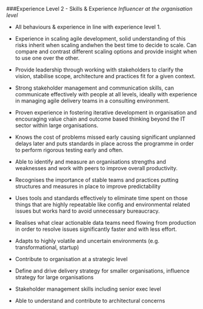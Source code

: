 ###Experience Level 2 - Skills & Experience
*Influencer at the organisation level*

* All behaviours & experience in line with experience level 1.

* Experience in scaling agile development, solid understanding of this risks inherit when scaling andwhen the best time to decide to scale. Can compare and contrast different scaling options and provide insight when to use one over the other.

* Provide leadership through working with stakeholders to clarify the vision, stabilise scope, architecture and practices fit for a given context.

* Strong stakeholder management and communication skills, can communicate effectively with people at all levels, ideally with experience in managing agile delivery teams in a consulting environment.

* Proven experience in fostering iterative development in organisation and encouraging value chain and outcome based thinking beyond the IT sector within large organisations.

* Knows the cost of problems missed early causing significant unplanned delays later and puts standards in place across the programme in order to perform rigorous testing early and often.

* Able to identify and measure an organisations strengths and weaknesses and work with peers to improve overall productivity.

* Recognises the importance of stable teams and practices putting structures and measures in place to improve predictability

* Uses tools and standards effectively to eliminate time spent on those things that are highly repeatable like config and environmental related issues but works hard to avoid unnecessary bureaucracy.

* Realises what clear actionable data teams need flowing from production in order to resolve issues significantly faster and with less effort.

* Adapts to highly volatile and uncertain environments (e.g. transformational, startup)

* Contribute to organisation at a strategic level

* Define and drive delivery strategy for smaller organisations, influence strategy for large organisations

* Stakeholder management skills including senior exec level

* Able to understand and contribute to architectural concerns

